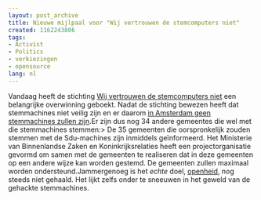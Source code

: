 ```yaml
---
layout: post_archive
title: Nieuwe mijlpaal voor "Wij vertrouwen de stemcomputers niet"
created: 1162243806
tags:
- Activist
- Politics
- verkiezingen
- opensource
lang: nl
---
```

Vandaag heeft de stichting [Wij vertrouwen de stemcomputers niet](http://www.wijvertrouwenstemcomputersniet.nl/) een belangrijke overwinning geboekt. Nadat de stichting bewezen heeft dat stemmachines niet veilig zijn en er daarom [in Amsterdam geen stemmachines zullen zijn](http://www.minbzk.nl/aspx/get.aspx?xdl=/views/bzk/xdl/page&SitIdt=10&VarIdt=1&ItmIdt=99733).Er zijn dus nog 34 andere gemeentes die wel met die stemmachines stemmen:> De 35 gemeenten die oorspronkelijk zouden stemmen met de Sdu-machines zijn inmiddels geïnformeerd. Het Ministerie van Binnenlandse Zaken en Koninkrijksrelaties heeft een projectorganisatie gevormd om samen met de gemeenten te realiseren dat in deze gemeenten op een andere wijze kan worden gestemd. De gemeenten zullen maximaal worden ondersteund.Jammergenoeg is het _echte_ doel, [openheid](/wij_vertrouwen_de_stemcomputers_niet), nog steeds niet gehaald. Het lijkt zelfs onder te sneeuwen in het geweld van de gehackte stemmachines.
